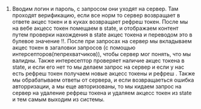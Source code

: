 1. Вводим логин и пароль, с запросом они уходят на сервер. Там проходят верификацию, если все норм то сервер возвращает в ответе акцес токен и в куках возвращает рефреш токен. После мы на вебе акцесс токен помещаем в state, и отображаем контент путем проверки нахождения в state акцес токена и переводом это в булевое значение !!. После при запросах на сервер мы вкладываем акцес токен в загаловки запросов (с помощью интерсепторов(пепрехватчиков)), чтобы сервер мог понять, что мы валидны. Также интересептор проверяет наличие акцес токена в state, и если его нет то мы делаем запрос на сервер и если у нас есть рефреш токен получаем новые акцесс токены и рефреш . Также мы обрабатываем ответы от сервера, и если возвращаеться ошибка авторризации, а мы еще авторизованы, то мы кидаем запрос на сервер на удаление рефреш токена и удаляем акцесс токен из state и тем самым выходим из системы.
